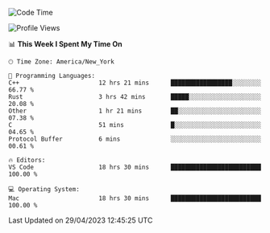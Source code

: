 <!--START_SECTION:waka-->
![Code Time](http://img.shields.io/badge/Code%20Time-356%20hrs%2042%20mins-blue)

![Profile Views](http://img.shields.io/badge/Profile%20Views-48-blue)

📊 **This Week I Spent My Time On** 

```text
🕑︎ Time Zone: America/New_York

💬 Programming Languages: 
C++                      12 hrs 21 mins      █████████████████░░░░░░░░   66.77 % 
Rust                     3 hrs 42 mins       █████░░░░░░░░░░░░░░░░░░░░   20.08 % 
Other                    1 hr 21 mins        ██░░░░░░░░░░░░░░░░░░░░░░░   07.38 % 
C                        51 mins             █░░░░░░░░░░░░░░░░░░░░░░░░   04.65 % 
Protocol Buffer          6 mins              ░░░░░░░░░░░░░░░░░░░░░░░░░   00.61 % 

🔥 Editors: 
VS Code                  18 hrs 30 mins      █████████████████████████   100.00 % 

💻 Operating System: 
Mac                      18 hrs 30 mins      █████████████████████████   100.00 % 
```


 Last Updated on 29/04/2023 12:45:25 UTC
<!--END_SECTION:waka-->
